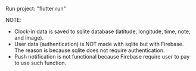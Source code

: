 Run project: "flutter run"

NOTE:
- Clock-in data is saved to sqlite database (latitude, longitude, time, note, and image).
- User data (authentication) is NOT made with sqlite but with Firebase. The reason is because sqlite does not require authentication.
- Push notification is not functional because Firebase require user to pay to use such function.